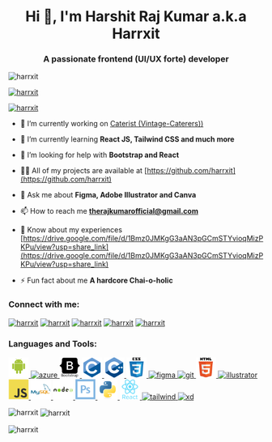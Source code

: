 <h1 align="center">Hi 👋, I'm Harshit Raj Kumar a.k.a Harrxit</h1>
<h3 align="center">A passionate frontend (UI/UX forte) developer</h3>

<p align="left"> <img src="https://komarev.com/ghpvc/?username=harrxit&label=Profile%20views&color=0e75b6&style=flat" alt="harrxit" /> </p>

<p align="left"> <a href="https://github.com/ryo-ma/github-profile-trophy"><img src="https://github-profile-trophy.vercel.app/?username=harrxit" alt="harrxit" /></a> </p>

<p align="left"> <a href="https://twitter.com/harrxit" target="blank"><img src="https://img.shields.io/twitter/follow/harrxit?logo=twitter&style=for-the-badge" alt="harrxit" /></a> </p>

- 🔭 I’m currently working on [Caterist (Vintage-Caterers))](https://github.com/harrxit/Vintage-Caterers)

- 🌱 I’m currently learning **React JS, Tailwind CSS and much more**

- 🤝 I’m looking for help with **Bootstrap and React**

- 👨‍💻 All of my projects are available at [https://github.com/harrxit](https://github.com/harrxit)

- 💬 Ask me about **Figma, Adobe Illustrator and Canva**

- 📫 How to reach me **therajkumarofficial@gmail.com**

- 📄 Know about my experiences [https://drive.google.com/file/d/1Bmz0JMKgG3aAN3pGCmSTYvioqMizPKPu/view?usp=share_link](https://drive.google.com/file/d/1Bmz0JMKgG3aAN3pGCmSTYvioqMizPKPu/view?usp=share_link)

- ⚡ Fun fact about me **A hardcore Chai-o-holic**

<h3 align="left">Connect with me:</h3>
<p align="left">
<a href="https://twitter.com/harrxit" target="blank"><img align="center" src="https://raw.githubusercontent.com/rahuldkjain/github-profile-readme-generator/master/src/images/icons/Social/twitter.svg" alt="harrxit" height="30" width="40" /></a>
<a href="https://linkedin.com/in/harrxit" target="blank"><img align="center" src="https://raw.githubusercontent.com/rahuldkjain/github-profile-readme-generator/master/src/images/icons/Social/linked-in-alt.svg" alt="harrxit" height="30" width="40" /></a>
<a href="https://instagram.com/harrxit" target="blank"><img align="center" src="https://raw.githubusercontent.com/rahuldkjain/github-profile-readme-generator/master/src/images/icons/Social/instagram.svg" alt="harrxit" height="30" width="40" /></a>
<a href="https://www.hackerrank.com/harrxit" target="blank"><img align="center" src="https://raw.githubusercontent.com/rahuldkjain/github-profile-readme-generator/master/src/images/icons/Social/hackerrank.svg" alt="harrxit" height="30" width="40" /></a>
<a href="https://auth.geeksforgeeks.org/user/harrxit" target="blank"><img align="center" src="https://raw.githubusercontent.com/rahuldkjain/github-profile-readme-generator/master/src/images/icons/Social/geeks-for-geeks.svg" alt="harrxit" height="30" width="40" /></a>
</p>

<h3 align="left">Languages and Tools:</h3>
<p align="left"> <a href="https://developer.android.com" target="_blank" rel="noreferrer"> <img src="https://raw.githubusercontent.com/devicons/devicon/master/icons/android/android-original-wordmark.svg" alt="android" width="40" height="40"/> </a> <a href="https://azure.microsoft.com/en-in/" target="_blank" rel="noreferrer"> <img src="https://www.vectorlogo.zone/logos/microsoft_azure/microsoft_azure-icon.svg" alt="azure" width="40" height="40"/> </a> <a href="https://getbootstrap.com" target="_blank" rel="noreferrer"> <img src="https://raw.githubusercontent.com/devicons/devicon/master/icons/bootstrap/bootstrap-plain-wordmark.svg" alt="bootstrap" width="40" height="40"/> </a> <a href="https://www.cprogramming.com/" target="_blank" rel="noreferrer"> <img src="https://raw.githubusercontent.com/devicons/devicon/master/icons/c/c-original.svg" alt="c" width="40" height="40"/> </a> <a href="https://www.w3schools.com/cpp/" target="_blank" rel="noreferrer"> <img src="https://raw.githubusercontent.com/devicons/devicon/master/icons/cplusplus/cplusplus-original.svg" alt="cplusplus" width="40" height="40"/> </a> <a href="https://www.w3schools.com/css/" target="_blank" rel="noreferrer"> <img src="https://raw.githubusercontent.com/devicons/devicon/master/icons/css3/css3-original-wordmark.svg" alt="css3" width="40" height="40"/> </a> <a href="https://www.figma.com/" target="_blank" rel="noreferrer"> <img src="https://www.vectorlogo.zone/logos/figma/figma-icon.svg" alt="figma" width="40" height="40"/> </a> <a href="https://git-scm.com/" target="_blank" rel="noreferrer"> <img src="https://www.vectorlogo.zone/logos/git-scm/git-scm-icon.svg" alt="git" width="40" height="40"/> </a> <a href="https://www.w3.org/html/" target="_blank" rel="noreferrer"> <img src="https://raw.githubusercontent.com/devicons/devicon/master/icons/html5/html5-original-wordmark.svg" alt="html5" width="40" height="40"/> </a> <a href="https://www.adobe.com/in/products/illustrator.html" target="_blank" rel="noreferrer"> <img src="https://www.vectorlogo.zone/logos/adobe_illustrator/adobe_illustrator-icon.svg" alt="illustrator" width="40" height="40"/> </a> <a href="https://developer.mozilla.org/en-US/docs/Web/JavaScript" target="_blank" rel="noreferrer"> <img src="https://raw.githubusercontent.com/devicons/devicon/master/icons/javascript/javascript-original.svg" alt="javascript" width="40" height="40"/> </a> <a href="https://www.mysql.com/" target="_blank" rel="noreferrer"> <img src="https://raw.githubusercontent.com/devicons/devicon/master/icons/mysql/mysql-original-wordmark.svg" alt="mysql" width="40" height="40"/> </a> <a href="https://nodejs.org" target="_blank" rel="noreferrer"> <img src="https://raw.githubusercontent.com/devicons/devicon/master/icons/nodejs/nodejs-original-wordmark.svg" alt="nodejs" width="40" height="40"/> </a> <a href="https://www.photoshop.com/en" target="_blank" rel="noreferrer"> <img src="https://raw.githubusercontent.com/devicons/devicon/master/icons/photoshop/photoshop-line.svg" alt="photoshop" width="40" height="40"/> </a> <a href="https://www.python.org" target="_blank" rel="noreferrer"> <img src="https://raw.githubusercontent.com/devicons/devicon/master/icons/python/python-original.svg" alt="python" width="40" height="40"/> </a> <a href="https://reactjs.org/" target="_blank" rel="noreferrer"> <img src="https://raw.githubusercontent.com/devicons/devicon/master/icons/react/react-original-wordmark.svg" alt="react" width="40" height="40"/> </a> <a href="https://tailwindcss.com/" target="_blank" rel="noreferrer"> <img src="https://www.vectorlogo.zone/logos/tailwindcss/tailwindcss-icon.svg" alt="tailwind" width="40" height="40"/> </a> <a href="https://www.adobe.com/products/xd.html" target="_blank" rel="noreferrer"> <img src="https://cdn.worldvectorlogo.com/logos/adobe-xd.svg" alt="xd" width="40" height="40"/> </a> </p>

<p><img align="left" src="https://github-readme-stats.vercel.app/api/top-langs?username=harrxit&show_icons=true&locale=en&layout=compact" alt="harrxit" /></p>

<p>&nbsp;<img align="center" src="https://github-readme-stats.vercel.app/api?username=harrxit&show_icons=true&locale=en" alt="harrxit" /></p>

<p><img align="center" src="https://github-readme-streak-stats.herokuapp.com/?user=harrxit&" alt="harrxit" /></p>
